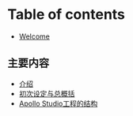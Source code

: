 # Table of contents

* [Welcome](README.md)

## 主要内容 <a id="main-group"></a>

* [介绍](main-group/describe.md)
* [初次设定与总概括](main-group/first-step.md)
* [Apollo Studio工程的结构](main-group/project-structure.md)


